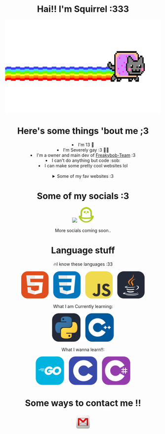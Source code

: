
<h1 align=center>Hai!! I'm Squirrel :333</h1>
<p align=center>
<img width='auto' height='300' src="assets/nyan-cat.gif">
</p>
<h1 align=center>Here's some things 'bout me ;3</h1>
  <li align=center>I'm 13 🥖</li>
  <li align=center>I'm Severely gay :3 🏳️‍🌈</li>
  <li align=center>I'm a owner and main dev of <a href='https://github.com/Freakybob-Team'>Freakybob-Team</a> :3</li>
  <li align=center>I can't do anything but code :sob:</li>
  <li align=center>I can make some pretty cool websites lol</li>
  <br>
  <details align=center>
<summary>Some of my fav websites :3</summary>
<br>
<a href="https://freakybob.site"><img src="https://freakybob.site/images/FreakybobDOTsite.png" width="70"></a>
<a href="https://blog.freakybob.site"><img src="https://freakybob.site/images/freakyblog.png" width="70"></a>
<a href="https://freakybrowse.freakybob.site"><img src="https://freakybrowse.freakybob.site/icons/icon.png" width="70"></a>
<a href="https://nomaakip.github.io/"><img src="https://github.com/nomaakip.png" width="70"></a>
</details>
<h1 align=center>Some of my socials :3</h1>
<p align=center>
<a href="https://bsky.app/profile/5quirre1.bsky.social"><img src="https://freakybob.site/images/Bluesky.png" height='50'></a>
<a href="https://pikidiary.lol/@squirrel"><img height='50' src="assets/icons/piki.png"/></a>
  
<p align=center>More socials coming soon..</p>
 


<h1 align=center>Language stuff</h1>
<p align=center>🔥I know these languages :33</p>

<p align=center>
<img src="assets/languages/top_bar.svg" width="400">
</p>

<p align=center>What I am Currently learning:</p>

<p align=center>
<img src="assets/languages/2nd_bar.svg" width="200">
</p>


<p align=center>What I wanna learn!!:</p>

<p align=center>
<img src="assets/languages/3rd_bar.svg" width="306">
</p>

<h1 align=center>Some ways to contact me !!</h1>
<p align=center>
<a href="mailto:squirrelhomebrew@gmail.com"><img src="assets/icons/gmail1.png" height='50'></a>
</p>
